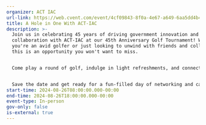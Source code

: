```yaml
---
organizer: ACT IAC
url-link: https://web.cvent.com/event/4cf09843-8f0a-4e67-a649-6aa5dd4b412d/summary
title: A Hole in One With ACT-IAC
description: >-
  Join us in celebrating 45 years of driving government innovation and
  collaboration with ACT-IAC at our 45th Anniversary Golf Tournament! Whether
  you're an avid golfer or just looking to unwind with friends and colleagues,
  this is an opportunity you won't want to miss.


  Come play a round of golf, indulge in light refreshments, and connect with fellow professionals from both government and industry. It's the perfect setting to foster relationships, share insights, and celebrate the achievements of our community.


  Save the date and get ready for a fun-filled day of networking and camaraderie. We look forward to seeing you there!
start-time: 2024-08-26T08:00:00.000-00:00
end-time: 2024-08-26T18:00:00.000-00:00
event-type: In-person
gov-only: false
is-external: true
---
```

